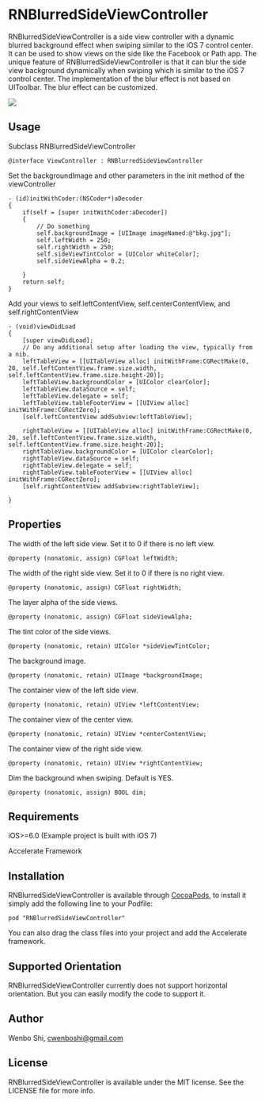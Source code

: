 # RNBlurredSideViewController

RNBlurredSideViewController is a side view controller with a dynamic blurred background effect when swiping similar to the iOS 7 control center. It can be used to show views on the side like the Facebook or Path app. The unique feature of RNBlurredSideViewController is that it can blur the side view background dynamically when swiping which is similar to the iOS 7 control center. The implementation of the blur effect is not based on UIToolbar. The blur effect can be customized.

![](http://wenbos.bol.ucla.edu/demo.gif)

## Usage

Subclass RNBlurredSideViewController
```
@interface ViewController : RNBlurredSideViewController
```
Set the backgroundImage and other parameters in the init method of the viewController
```
- (id)initWithCoder:(NSCoder*)aDecoder
{
    if(self = [super initWithCoder:aDecoder])
    {
        // Do something
        self.backgroundImage = [UIImage imageNamed:@"bkg.jpg"];
        self.leftWidth = 250;
        self.rightWidth = 250;
        self.sideViewTintColor = [UIColor whiteColor];
        self.sideViewAlpha = 0.2;
        
    }
    return self;
}
```

Add your views to self.leftContentView, self.centerContentView, and self.rightContentView
```
- (void)viewDidLoad
{
    [super viewDidLoad];
	// Do any additional setup after loading the view, typically from a nib.
    leftTableView = [[UITableView alloc] initWithFrame:CGRectMake(0, 20, self.leftContentView.frame.size.width, self.leftContentView.frame.size.height-20)];
    leftTableView.backgroundColor = [UIColor clearColor];
    leftTableView.dataSource = self;
    leftTableView.delegate = self;
    leftTableView.tableFooterView = [[UIView alloc] initWithFrame:CGRectZero];
    [self.leftContentView addSubview:leftTableView];
    
    rightTableView = [[UITableView alloc] initWithFrame:CGRectMake(0, 20, self.leftContentView.frame.size.width, self.leftContentView.frame.size.height-20)];
    rightTableView.backgroundColor = [UIColor clearColor];
    rightTableView.dataSource = self;
    rightTableView.delegate = self;
    rightTableView.tableFooterView = [[UIView alloc] initWithFrame:CGRectZero];
    [self.rightContentView addSubview:rightTableView];
    
}
```

## Properties

The width of the left side view. Set it to 0 if there is no left view.
```
@property (nonatomic, assign) CGFloat leftWidth;
```

The width of the right side view. Set it to 0 if there is no right view.
```
@property (nonatomic, assign) CGFloat rightWidth;
```

The layer alpha of the side views.
```
@property (nonatomic, assign) CGFloat sideViewAlpha;
```

The tint color of the side views.
```
@property (nonatomic, retain) UIColor *sideViewTintColor;
```

The background image.
```
@property (nonatomic, retain) UIImage *backgroundImage;
```

The container view of the left side view.
```
@property (nonatomic, retain) UIView *leftContentView;
```

The container view of the center view.
```
@property (nonatomic, retain) UIView *centerContentView;
```

The container view of the right side view.
```
@property (nonatomic, retain) UIView *rightContentView;
```

Dim the background when swiping. Default is YES.
```
@property (nonatomic, assign) BOOL dim;
```

## Requirements

iOS>=6.0 (Example project is built with iOS 7)


Accelerate Framework

## Installation

RNBlurredSideViewController is available through [CocoaPods](http://cocoapods.org), to install
it simply add the following line to your Podfile:

    pod "RNBlurredSideViewController"

You can also drag the class files into your project and add the Accelerate framework.

## Supported Orientation

RNBlurredSideViewController currently does not support horizontal orientation. But you can easily modify the code to support it.

## Author

Wenbo Shi, cwenboshi@gmail.com

## License

RNBlurredSideViewController is available under the MIT license. See the LICENSE file for more info.

